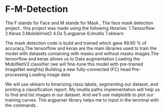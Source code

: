 # F-M-Detection

The F stands for Face and M stands for Mask , The face mask detection project , this project was made using the following libraries:
1.Tensorflow
2.Keras
3.MobileVnet2
4.Os
5.argparse
6.imutils
7.sklearn

The mask detection code is build and trained which gave 99.65 % of accuracy,The tensorflow and keras are the main libraries used to train the model with datasets containing with masks and without masks images.The tensorflow  and keras allows us to 
Data augmentation
Loading the MobilNetV2 classifier (we will fine-tune this model with pre-trained ImageNet weights)
Building a new fully-connected (FC) head
Pre-processing
Loading image data

We will use sklearn to binarizing class labels, segmenting our dataset, and printing a classification report.
My imutils paths implementation will help us to find and list images in our dataset. And we’ll use matplotlib to plot our training curves.
The argparser library helps me to input in the terminal with the commands .
